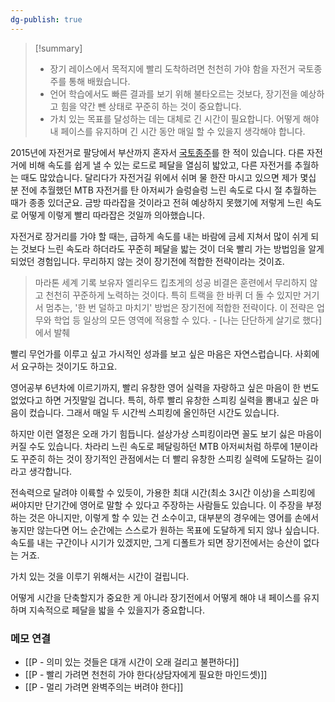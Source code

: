 ```yaml
---
dg-publish: true
---
```


>[!summary]
>- 장기 레이스에서 목적지에 빨리 도착하려면 천천히 가야 함을 자전거 국토종주를 통해 배웠습니다.
>- 언어 학습에서도 빠른 결과를 보기 위해 불타오르는 것보다, 장기전을 예상하고 힘을 약간 뺀 상태로 꾸준히 하는 것이 중요합니다.
>- 가치 있는 목표를 달성하는 데는 대체로 긴 시간이 필요합니다. 어떻게 해야 내 페이스를 유지하며 긴 시간 동안 매일 할 수 있을지 생각해야 합니다.


2015년에 자전거로 팔당에서 부산까지 혼자서 [국토종주](https://slowdive14.tistory.com/1297914)를 한 적이 있습니다. 다른 자전거에 비해 속도를 쉽게 낼 수 있는 로드로 페달을 열심히 밟았고, 다른 자전거를 추월하는 때도 많았습니다. 달리다가 자전거길 위에서 쉬며 물 한잔 마시고 있으면 제가 몇십 분 전에 추월했던 MTB 자전거를 탄 아저씨가 슬렁슬렁 느린 속도로 다시 절 추월하는 때가 종종 있더군요. 금방 따라잡을 것이라고 전혀 예상하지 못했기에 저렇게 느린 속도로 어떻게 이렇게 빨리 따라잡은 것일까 의아했습니다. 

자전거로 장거리를 가야 할 때는, 급하게 속도를 내는 바람에 금세 지쳐서 많이 쉬게 되는 것보다 느린 속도라 하더라도 꾸준히 페달을 밟는 것이 더욱 빨리 가는 방법임을 알게 되었던 경험입니다. 무리하지 않는 것이 장기전에 적합한 전략이라는 것이죠.

>마라톤 세계 기록 보유자 엘리우드 킵초게의 성공 비결은 훈련에서 무리하지 않고 천천히 꾸준하게 노력하는 것이다. 특히 트랙을 한 바퀴 더 돌 수 있지만 거기서 멈추는, '한 번 덜하고 마치기' 방법은 장기전에 적합한 전략이다. 이 전략은 업무와 학업 등 일상의 모든 영역에 적용할 수 있다. - [나는 단단하게 살기로 했다]에서 발췌

빨리 무언가를 이루고 싶고 가시적인 성과를 보고 싶은 마음은 자연스럽습니다. 사회에서 요구하는 것이기도 하고요.  

영어공부 6년차에 이르기까지, 빨리 유창한 영어 실력을 자랑하고 싶은 마음이 한 번도 없었다고 하면 거짓말일 겁니다. 특히, 하루 빨리 유창한 스피킹 실력을 뽐내고 싶은 마음이 컸습니다. 그래서 매일 두 시간씩 스피킹에 올인하던 시간도 있습니다. 

하지만 이런 열정은 오래 가기 힘듭니다. 설상가상 스피킹이라면 꼴도 보기 싫은 마음이 커질 수도 있습니다. 차라리 느린 속도로 페달링하던 MTB 아저씨처럼 하루에 1분이라도 꾸준히 하는 것이 장기적인 관점에서는 더 빨리 유창한 스피킹 실력에 도달하는 길이라고 생각합니다. 

전속력으로 달려야 이륙할 수 있듯이, 가용한 최대 시간(최소 3시간 이상)을 스피킹에 써야지만 단기간에 영어로 말할 수 있다고 주장하는 사람들도 있습니다. 이 주장을 부정하는 것은 아니지만, 이렇게 할 수 있는 건 소수이고, 대부분의 경우에는 영어를 손에서 놓지만 않는다면 어느 순간에는 스스로가 원하는 목표에 도달하게 되지 않나 싶습니다. 속도를 내는 구간이나 시기가 있겠지만, 그게 디폴트가 되면 장기전에서는 승산이 없다는 거죠. 

가치 있는 것을 이루기 위해서는 시간이 걸립니다.

어떻게 시간을 단축할지가 중요한 게 아니라 장기전에서 어떻게 해야 내 페이스를 유지하며 지속적으로 페달을 밟을 수 있을지가 중요합니다.


### 메모 연결
- [[P - 의미 있는 것들은 대개 시간이 오래 걸리고 불편하다]]
- [[P - 빨리 가려면 천천히 가야 한다(상담자에게 필요한 마인드셋)]]
- [[P - 멀리 가려면 완벽주의는 버려야 한다]]

